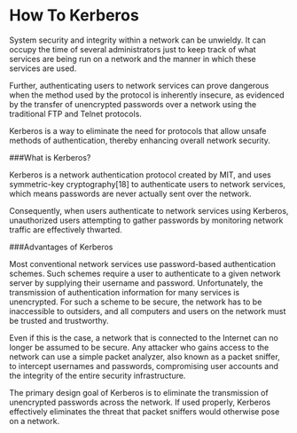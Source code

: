 # How To Kerberos

System security and integrity within a network can be unwieldy. It can occupy the time of several administrators just to keep track of what services are being run on a network and the manner in which these services are used.

Further, authenticating users to network services can prove dangerous when the method used by the protocol is inherently insecure, as evidenced by the transfer of unencrypted passwords over a network using the traditional FTP and Telnet protocols.

Kerberos is a way to eliminate the need for protocols that allow unsafe methods of authentication, thereby enhancing overall network security.

###What is Kerberos?

Kerberos is a network authentication protocol created by MIT, and uses symmetric-key cryptography[18] to authenticate users to network services, which means passwords are never actually sent over the network.

Consequently, when users authenticate to network services using Kerberos, unauthorized users attempting to gather passwords by monitoring network traffic are effectively thwarted.

###Advantages of Kerberos

Most conventional network services use password-based authentication schemes. Such schemes require a user to authenticate to a given network server by supplying their username and password. Unfortunately, the transmission of authentication information for many services is unencrypted. For such a scheme to be secure, the network has to be inaccessible to outsiders, and all computers and users on the network must be trusted and trustworthy.

Even if this is the case, a network that is connected to the Internet can no longer be assumed to be secure. Any attacker who gains access to the network can use a simple packet analyzer, also known as a packet sniffer, to intercept usernames and passwords, compromising user accounts and the integrity of the entire security infrastructure.

The primary design goal of Kerberos is to eliminate the transmission of unencrypted passwords across the network. If used properly, Kerberos effectively eliminates the threat that packet sniffers would otherwise pose on a network.